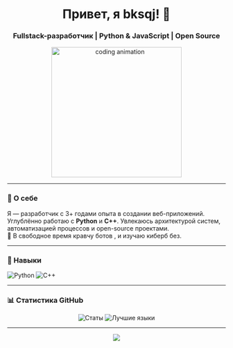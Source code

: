 <h1 align="center">Привет, я <b>bksqj</b>! 👋</h1>
<h3 align="center">Fullstack-разработчик | Python & JavaScript | Open Source</h3>

<p align="center">
  <img width="300" src="https://media.giphy.com/media/v1.Y2lkPTc5MGI3NjExa294dGx4dGZ4M2R4NjN1ZG11dGx2dWJ5dGJ6aGZ1Y2Z2dGJ2dGZ6NyZlcD12MV9pbnRlcm5hbF9naWZfYnlfaWQmY3Q9Zw/3o7TKsQ8UOEIYvuRyU/giphy.gif " alt="coding animation">
</p>

---

### 🧠 О себе
Я — разработчик с 3+ годами опыта в создании веб-приложений. Углублённо работаю с **Python** и **С++**. Увлекаюсь архитектурой систем, автоматизацией процессов и open-source проектами.  
🚀 В свободное время кравчу ботов , и изучаю киберб без.

---

### 💼 Навыки
<p align="left">
  <img src="https://img.shields.io/badge/Python-3776AB?style=for-the-badge&logo=python&logoColor=white" alt="Python">
  <img src=" https://img.shields.io/badge/C%2B%2B-00599C?style=for-the-badge&logo=c%2B%2B&logoColor=white" alt="C++">
</p>

---

### 📊 Статистика GitHub
<p align="center">
  <img src=" https://github-readme-stats.vercel.app/api?username=твоё_имя&show_icons=true&theme=radical" alt="Статы" />
  <img src=" https://github-readme-stats.vercel.app/api/top-langs/?username=твоё_имя&layout=compact&theme=radical" alt="Лучшие языки" />
</p>


---


<p align="center">
  <img src="https://capsule-render.vercel.app/api?type=waving&color=gradient&height=120&section=footer" />
</p>
